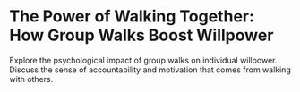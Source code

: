 # The Power of Walking Together: How Group Walks Boost Willpower

Explore the psychological impact of group walks on individual willpower.
Discuss the sense of accountability and motivation that comes from walking with others.
